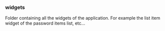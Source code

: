 ### widgets
Folder containing all the widgets of the application. For example the list item widget of the
password items list, etc...